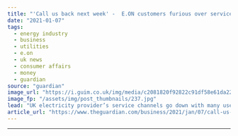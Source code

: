 ```yaml
---
title: "'Call us back next week' -  E.ON customers furious over service meltdown"
date: "2021-01-07"
tags: 
  - energy industry
  - business
  - utilities
  - e.on
  - uk news
  - consumer affairs
  - money
  - guardian
source: "guardian"
image_url: "https://i.guim.co.uk/img/media/c2081820f92822c91df58e61da222f79f2bac12b/0_1380_4559_2734/master/4559.jpg?width=460&quality=85&auto=format&fit=max&s=a3a8eefcdb7311a8fe659fe7c1e8b5d3"
image_fp: "/assets/img/post_thumbnails/237.jpg"
lead: "UK electricity provider’s service channels go down with many users left unable to top up pre-pay cardsThousands of E.ON UK customers have accused the energy supplier of overlooking them after its customer service channels shut down for weeks after a ..."
article_url: "https://www.theguardian.com/business/2021/jan/07/call-us-back-next-week-eon-customers-furious-over-service-meltdown"
---
```


---
